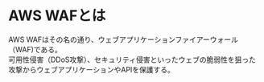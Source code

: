 # AWS  WAFとは
AWS WAFはその名の通り、ウェブアプリケーションファイアーウォール（WAF)である。  
可用性侵害（DDoS攻撃）、セキュリティ侵害といったウェブの脆弱性を狙った攻撃からウェブアプリケーションやAPIを保護する。  
<br>

